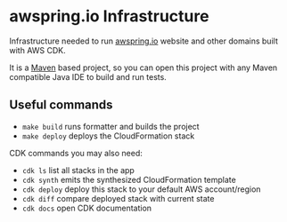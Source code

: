 # awspring.io Infrastructure

Infrastructure needed to run [awspring.io](https://awspring.io) website and other domains built with AWS CDK.

It is a [Maven](https://maven.apache.org/) based project, so you can open this project with any Maven compatible Java IDE to build and run tests.

## Useful commands

 * `make build`      runs formatter and builds the project
 * `make deploy`     deploys the CloudFormation stack

CDK commands you may also need:

 * `cdk ls`          list all stacks in the app
 * `cdk synth`       emits the synthesized CloudFormation template
 * `cdk deploy`      deploy this stack to your default AWS account/region
 * `cdk diff`        compare deployed stack with current state
 * `cdk docs`        open CDK documentation
